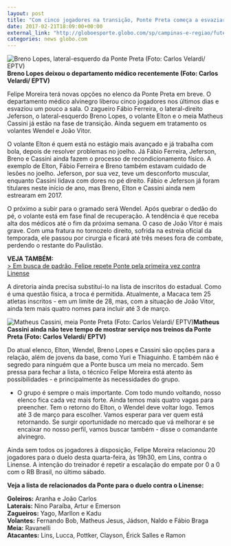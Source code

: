 ```yaml
---
layout: post
title: "Com cinco jogadores na transição, Ponte Preta começa a esvaziar o DM"
date: 2017-02-21T18:09:00+00:00
external_link: "http://globoesporte.globo.com/sp/campinas-e-regiao/futebol/times/ponte-preta/noticia/2017/02/com-cinco-jogadores-na-transicao-ponte-preta-comeca-esvaziar-o-dm.html"
categories: news globo.com
---
```

 ![Breno Lopes, lateral-esquerdo da Ponte Preta (Foto: Carlos Velardi/ EPTV)](http://s2.glbimg.com/LPOjamW3QQzZMt9P0POvP88lLl4=/269x0:1041x592/300x230/s.glbimg.com/es/ge/f/original/2017/02/21/brenolopes.jpg "Breno Lopes, lateral-esquerdo da Ponte Preta (Foto: Carlos Velardi/ EPTV)")**Breno Lopes deixou o departamento médico recentemente (Foto: Carlos Velardi/ EPTV)**

Felipe Moreira terá novas opções no elenco da Ponte Preta em breve. O departamento médico alvinegro liberou cinco jogadores nos últimos dias e esvaziou um pouco a sala. O zagueiro Fábio Ferreira, o lateral-direito Jeferson, o lateral-esquerdo Breno Lopes, o volante Elton e o meia Matheus Cassini já estão na fase de transição. Ainda seguem em tratamento os volantes Wendel e João Vitor.&nbsp;

O volante Elton é quem está no estágio mais avançado e já trabalha com bola, depois de resolver problemas no joelho. Já Fábio Ferreira, Jeferson, Breno e Cassini ainda fazem o processo de recondicionamento físico. A exemplo de Elton, Fábio Ferreira e Breno também estavam cuidado de lesões no joelho. Jeferson, por sua vez, teve um desconforto muscular, enquanto Cassini lidava com dores no pé direito. Fábio e Jeferson já foram titulares neste início de ano, mas Breno, Elton e Cassini ainda nem estrearam em 2017.&nbsp;

O próximo a subir para o gramado será Wendel. Após quebrar o dedão do pé, o volante está em fase final de recuperação. A tendência é que receba alta dos médicos até o fim da próxima semana. O caso de João Vitor é mais grave. Com uma fratura no tornozelo direito, sofrida na estreia oficial da temporada, ele passou por cirurgia e ficará até três meses fora de combate, perdendo o restante do Paulistão.&nbsp;

**VEJA TAMBÉM:**  
[\>&nbsp;Em busca de padrão, Felipe repete Ponte pela primeira vez contra Linense](http://globoesporte.globo.com/sp/campinas-e-regiao/futebol/times/ponte-preta/noticia/2017/02/em-busca-de-padrao-felipe-repete-ponte-pela-primeira-vez-contra-linense.html)

A diretoria ainda precisa substituí-lo na lista de inscritos do estadual. Como é uma questão física, a troca é permitida. Atualmente, a Macaca tem 25 atletas inscritos - em um limite de 28, mas, com a situação de João Vitor, ainda tem mais quatro nomes para incluir até 3 de março.

 ![Matheus Cassini, meia Ponte Preta (Foto: Carlos Velardi/ EPTV)](http://s2.glbimg.com/Fvt9vBSeTFtHIPVbF6Et57aIjgI=/0x27:924x510/690x360/s.glbimg.com/es/ge/f/original/2017/02/21/cassini.2.jpg "Matheus Cassini, meia Ponte Preta (Foto: Carlos Velardi/ EPTV)")**Matheus Cassini ainda não teve tempo de&nbsp;mostrar serviço nos treinos&nbsp;da Ponte Preta (Foto: Carlos Velardi/ EPTV)**

Do atual elenco, Elton, Wendel, Breno Lopes e Cassini são opções para a relação, além de jovens da base, como Yuri e Thiaguinho. E também não é segredo para ninguém que a Ponte busca um meia no mercado. Sem pressa para fechar a lista, o técnico Felipe Moreira está atento às possibilidades - e principalmente às necessidades do grupo.&nbsp;

- O grupo é sempre o mais importante. Com todo mundo voltando, nosso elenco fica cada vez mais forte. Ainda temos mais quatro vagas para preencher. Tem o retorno do Elton, o Wendel deve voltar logo. Temos até 3 de março para escolher. Vamos esperar para ver quem está retornando. Se surgir oportunidade no mercado que vá melhorar e se encaixar no nosso perfil, vamos buscar também - disse o comandante alvinegro.&nbsp;

Ainda sem todos os jogadores à disposição, Felipe Moreira relacionou 20 jogadores para o duelo desta quarta-feira, às 19h30, em Lins, contra o Linense.&nbsp;A intenção do treinador é repetir a escalação do empate por 0 a 0 com o RB Brasil, no último sábado.&nbsp;

**Veja a lista de relacionados da Ponte para o duelo contra o Linense:**  
  
**Goleiros:** Aranha e João Carlos  
**Laterais:** Nino Paraíba, Artur e Emerson  
**Zagueiros:** Yago, Marllon e Kadu  
**Volantes:** Fernando Bob, Matheus Jesus, Jádson, Naldo e Fábio Braga  
**Meia:** Ravanelli  
**Atacantes:** Lins, Lucca, Pottker, Clayson, Érick Salles e Ramon

